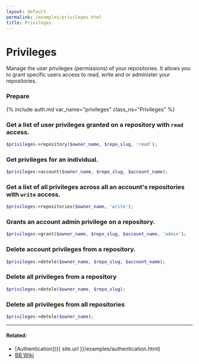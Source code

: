 ```yaml
---
layout: default
permalink: /examples/privileges.html
title: Privileges
---
```


# Privileges

Manage the user privileges (permissions) of your repositories. It allows you to grant specific users access to read,
write and or administer your repositories.

### Prepare
{% include auth.md var_name="privileges" class_ns="Privileges" %}

### Get a list of user privileges granted on a repository with `read` access.

```php
$privileges->repository($owner_name, $repo_slug, 'read');
```

### Get privileges for an individual.

```php
$privileges->account($owner_name, $repo_slug, $account_name);
```

### Get a list of all privileges across all an account's repositories with `write` access.

```php
$privileges->repositories($owner_name, 'write');
```

### Grants an account admin privilege on a repository.

```php
$privileges->grant($owner_name, $repo_slug, $account_name, 'admin');
```

### Delete account privileges from a repository.

```php
$privileges->detele($owner_name, $repo_slug, $account_name);
```

### Delete all privileges from a repository

```php
$privileges->detele($owner_name, $repo_slug);
```

### Delete all privileges from all repositories

```php
$privileges->detele($owner_name);
```

----

#### Related:
  * [Authentication]({{ site.url }}/examples/authentication.html)
  * [BB Wiki](https://confluence.atlassian.com/display/BITBUCKET/privileges+Endpoint#privilegesEndpoint-Overview)
